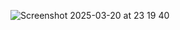 ![Screenshot 2025-03-20 at 23 19 40](https://github.com/user-attachments/assets/7b76b47a-164b-4f93-bdc5-411063b5c368)
